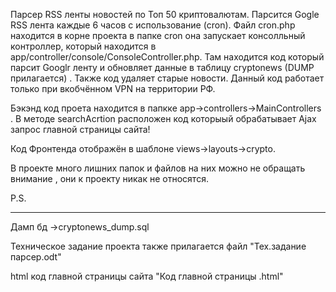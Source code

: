 Парсер RSS ленты новостей по Топ 50 криптовалютам. Парсится Gogle RSS лента каждые 6 часов с использование (cron). Файл cron.php находится в корне проекта в папке cron она запускает консолльный контроллер, который находится в app/controller/console/ConsoleController.php. Там находится код который парсит Googlr ленту и обновляет данные в таблицу cryptonews (DUMP прилагается) . Также код удаляет старые новости.  Данный код работает только при вкобчённом VPN на территории РФ.

Бэкэнд код проета находится в папкке app->controllers->MainControllers . В методе searchAcrtion расположен код  которыый обрабатывает Ajax запрос главной страницы сайта!

Код Фронтенда отображён в шаблоне views->layouts->crypto.   

В проекте много лишних папок и файлов на них можно не обращать внимание , они к проекту никак не относятся. 




P.S.
_________________________________________________________________
Дамп бд ->cryptonews_dump.sql

Техническое задание проекта также прилагается  файл "Тех.задание парсер.odt"

html код главной страницы сайта "Код главной страницы .html"
